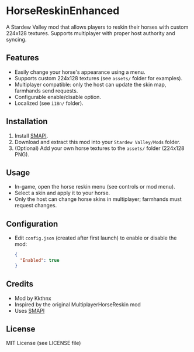 # HorseReskinEnhanced

A Stardew Valley mod that allows players to reskin their horses with custom 224x128 textures. Supports multiplayer with proper host authority and syncing.

## Features
- Easily change your horse's appearance using a menu.
- Supports custom 224x128 textures (see `assets/` folder for examples).
- Multiplayer compatible: only the host can update the skin map, farmhands send requests.
- Configurable enable/disable option.
- Localized (see `i18n/` folder).

## Installation
1. Install [SMAPI](https://smapi.io/).
2. Download and extract this mod into your `Stardew Valley/Mods` folder.
3. (Optional) Add your own horse textures to the `assets/` folder (224x128 PNG).

## Usage
- In-game, open the horse reskin menu (see controls or mod menu).
- Select a skin and apply it to your horse.
- Only the host can change horse skins in multiplayer; farmhands must request changes.

## Configuration
- Edit `config.json` (created after first launch) to enable or disable the mod:
  ```json
  {
    "Enabled": true
  }
  ```

## Credits
- Mod by Kkthnx
- Inspired by the original MultiplayerHorseReskin mod
- Uses [SMAPI](https://smapi.io/)

## License
MIT License (see LICENSE file)